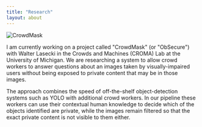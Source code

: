 ```yaml
---
title: "Research"
layout: about
---
```


![CrowdMask](https://riopelle.me/assets/pics/system_diagram_users.jpg)

I am currently working on a project called "CrowdMask" (or "ObSecure") with Walter Lasecki in the Crowds and Machines (CROMA) Lab at the University of Michigan. We are researching a system to allow crowd workers to answer questions about an images taken by visually-impaired users without being exposed to private content that may be in those images.  

The approach combines the speed of off-the-shelf object-detection systems such as YOLO with additional crowd workers. In our pipeline these workers can use their contextual human knowledge to decide which of the objects identified are private, while the images remain filtered so that the exact private content is not visible to them either.
